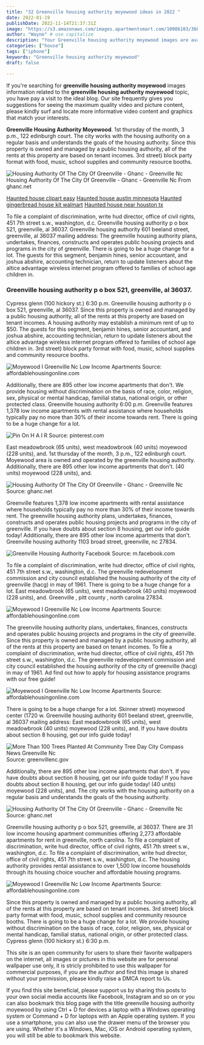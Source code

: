 ```yaml
---
title: "32 Greenville housing authority moyewood ideas in 2022 "
date: 2022-01-19
publishDate: 2022-11-14T21:37:31Z
image: "https://s3.amazonaws.com/images.apartmentsmart.com/10086103/36829425.jpg"
author: "Wayne" # use capitalize
description: "Your Greenville housing authority moyewood images are available. Greenville housing authority moyewood are a topic that is being searched for and liked by netizens today. You can Find and Download the Greenville housing authority moyewood files here. Find and Download all royalty-free vectors."
categories: ["house"]
tags: ["iphone"]
keywords: "Greenville housing authority moyewood"
draft: false

---
```


If you're searching for **greenville housing authority moyewood** images information related to the **greenville housing authority moyewood** topic, you have pay a visit to the ideal  blog.  Our site frequently  gives you  suggestions  for seeing  the maximum  quality video and picture  content, please kindly surf and locate more informative video content and graphics  that match your interests.

**Greenville Housing Authority Moyewood**. 1st thursday of the month, 3 p.m., 122 edinburgh court. The city works with the housing authority on a regular basis and understands the goals of the housing authority. Since this property is owned and managed by a public housing authority, all of the rents at this property are based on tenant incomes. 3rd street) block party format with food, music, school supplies and community resource booths.

![Housing Authority Of The City Of Greenville - Ghanc - Greenville Nc](https://www.ghanc.net/images/v1.jpg "Housing Authority Of The City Of Greenville - Ghanc - Greenville Nc")
Housing Authority Of The City Of Greenville - Ghanc - Greenville Nc From ghanc.net

[Haunted house clipart easy](/haunted-house-clipart-easy/)
[Haunted house austin minnesota](/haunted-house-austin-minnesota/)
[Haunted gingerbread house kit walmart](/haunted-gingerbread-house-kit-walmart/)
[Haunted house near houston tx](/haunted-house-near-houston-tx/)

To file a complaint of discrimination, write hud director, office of civil rights, 451 7th street s.w., washington, d.c. Greenville housing authority p o box 521, greenville, al 36037. Greenville housing authority 601 beeland street, greenville, al 36037 mailing address: The greenville housing authority plans, undertakes, finances, constructs and operates public housing projects and programs in the city of greenville. There is going to be a huge change for a lot. The guests for this segment, benjamin hines, senior accountant, and joshua abshire, accounting technician, return to update listeners about the altice advantage wireless internet program offered to families of school age children in.

### Greenville housing authority p o box 521, greenville, al 36037.

Cypress glenn (100 hickory st.) 6:30 p.m. Greenville housing authority p o box 521, greenville, al 36037. Since this property is owned and managed by a public housing authority, all of the rents at this property are based on tenant incomes. A housing authority may establish a minimum rent of up to $50. The guests for this segment, benjamin hines, senior accountant, and joshua abshire, accounting technician, return to update listeners about the altice advantage wireless internet program offered to families of school age children in. 3rd street) block party format with food, music, school supplies and community resource booths.


![Moyewood I Greenville Nc Low Income Apartments](https://s3.amazonaws.com/images.apartmentsmart.com/10074075/36836908.jpg "Moyewood I Greenville Nc Low Income Apartments")
Source: affordablehousingonline.com

Additionally, there are 895 other low income apartments that don&#039;t. We provide housing without discrimination on the basis of race, color, religion, sex, physical or mental handicap, familial status, national origin, or other protected class. Greenville housing authority 6:00 p.m. Greenville features 1,378 low income apartments with rental assistance where households typically pay no more than 30% of their income towards rent. There is going to be a huge change for a lot.

![Pin On H A I R](https://i.pinimg.com/736x/0a/ca/1b/0aca1b915a961dd037594c4486dcc411--ombr%C3%A9-hair-hair-dos.jpg "Pin On H A I R")
Source: pinterest.com

East meadowbrook (65 units), west meadowbrook (40 units) moyewood (228 units), and. 1st thursday of the month, 3 p.m., 122 edinburgh court. Moyewood area is owned and operated by the greenville housing authority. Additionally, there are 895 other low income apartments that don&#039;t. (40 units) moyewood (228 units), and.

![Housing Authority Of The City Of Greenville - Ghanc - Greenville Nc](https://www.ghanc.net/images/LeasetoPurchase.png "Housing Authority Of The City Of Greenville - Ghanc - Greenville Nc")
Source: ghanc.net

Greenville features 1,378 low income apartments with rental assistance where households typically pay no more than 30% of their income towards rent. The greenville housing authority plans, undertakes, finances, constructs and operates public housing projects and programs in the city of greenville. If you have doubts about section 8 housing, get our info guide today! Additionally, there are 895 other low income apartments that don&#039;t. Greenville housing authority 1103 broad street, greenville, nc 27834.

![Greenville Housing Authority Facebook](https://lookaside.fbsbx.com/lookaside/crawler/media/?media_id=241960481305515 "Greenville Housing Authority Facebook")
Source: m.facebook.com

To file a complaint of discrimination, write hud director, office of civil rights, 451 7th street s.w., washington, d.c. The greenville redevelopment commission and city council established the housing authority of the city of greenville (hacg) in may of 1961. There is going to be a huge change for a lot. East meadowbrook (65 units), west meadowbrook (40 units) moyewood (228 units), and. Greenville , pitt county , north carolina 27834.

![Moyewood I Greenville Nc Low Income Apartments](https://s3.amazonaws.com/images.apartmentsmart.com/10086102/36862340.jpg "Moyewood I Greenville Nc Low Income Apartments")
Source: affordablehousingonline.com

The greenville housing authority plans, undertakes, finances, constructs and operates public housing projects and programs in the city of greenville. Since this property is owned and managed by a public housing authority, all of the rents at this property are based on tenant incomes. To file a complaint of discrimination, write hud director, office of civil rights, 451 7th street s.w., washington, d.c. The greenville redevelopment commission and city council established the housing authority of the city of greenville (hacg) in may of 1961. Ad find out how to apply for housing assistance programs with our free guide!

![Moyewood I Greenville Nc Low Income Apartments](https://s3.amazonaws.com/images.apartmentsmart.com/10074073/36824029.jpg "Moyewood I Greenville Nc Low Income Apartments")
Source: affordablehousingonline.com

There is going to be a huge change for a lot. Skinner street) moyewood center (1720 w. Greenville housing authority 601 beeland street, greenville, al 36037 mailing address: East meadowbrook (65 units), west meadowbrook (40 units) moyewood (228 units), and. If you have doubts about section 8 housing, get our info guide today!

![More Than 100 Trees Planted At Community Tree Day City Compass News Greenville Nc](https://www.greenvillenc.gov/Home/ShowPublishedImage/8390/636897041000000000 "More Than 100 Trees Planted At Community Tree Day City Compass News Greenville Nc")
Source: greenvillenc.gov

Additionally, there are 895 other low income apartments that don&#039;t. If you have doubts about section 8 housing, get our info guide today! If you have doubts about section 8 housing, get our info guide today! (40 units) moyewood (228 units), and. The city works with the housing authority on a regular basis and understands the goals of the housing authority.

![Housing Authority Of The City Of Greenville - Ghanc - Greenville Nc](https://www.ghanc.net/images/v1.jpg "Housing Authority Of The City Of Greenville - Ghanc - Greenville Nc")
Source: ghanc.net

Greenville housing authority p o box 521, greenville, al 36037. There are 31 low income housing apartment communities offering 2,273 affordable apartments for rent in greenville, north carolina. To file a complaint of discrimination, write hud director, office of civil rights, 451 7th street s.w., washington, d.c. To file a complaint of discrimination, write hud director, office of civil rights, 451 7th street s.w., washington, d.c. The housing authority provides rental assistance to over 1,500 low income households through its housing choice voucher and affordable housing programs.

![Moyewood I Greenville Nc Low Income Apartments](https://s3.amazonaws.com/images.apartmentsmart.com/10086103/36829425.jpg "Moyewood I Greenville Nc Low Income Apartments")
Source: affordablehousingonline.com

Since this property is owned and managed by a public housing authority, all of the rents at this property are based on tenant incomes. 3rd street) block party format with food, music, school supplies and community resource booths. There is going to be a huge change for a lot. We provide housing without discrimination on the basis of race, color, religion, sex, physical or mental handicap, familial status, national origin, or other protected class. Cypress glenn (100 hickory st.) 6:30 p.m.

This site is an open community for users to share their favorite wallpapers on the internet, all images or pictures in this website are for personal wallpaper use only, it is stricly prohibited to use this wallpaper for commercial purposes, if you are the author and find this image is shared without your permission, please kindly raise a DMCA report to Us.

If you find this site beneficial, please support us by sharing this posts to your own social media accounts like Facebook, Instagram and so on or you can also bookmark this blog page with the title greenville housing authority moyewood by using Ctrl + D for devices a laptop with a Windows operating system or Command + D for laptops with an Apple operating system. If you use a smartphone, you can also use the drawer menu of the browser you are using. Whether it's a Windows, Mac, iOS or Android operating system, you will still be able to bookmark this website.
